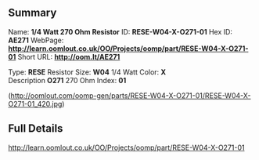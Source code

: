 

 ## Summary
Name: __1/4 Watt 270 Ohm Resistor__
ID: __RESE-W04-X-O271-01__
Hex ID: __AE271__
WebPage: __http://learn.oomlout.co.uk/OO/Projects/oomp/part/RESE-W04-X-O271-01__
Short URL: __http://oom.lt/AE271__

Type: __RESE__ Resistor 
Size: __W04__ 1/4 Watt 
Color: __X__  
Description __O271__ 270 Ohm 
Index: __01__


(http://oomlout.com/oomp-gen/parts/RESE-W04-X-O271-01/RESE-W04-X-O271-01_420.jpg)


 ## Full Details
 http://learn.oomlout.co.uk/OO/Projects/oomp/part/RESE-W04-X-O271-01














